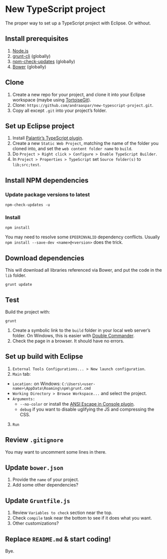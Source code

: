 # New TypeScript project

The proper way to set up a TypeScript project with Eclipse. Or without.

## Install prerequisites

1. [Node.js](https://nodejs.org/)
2. [grunt-cli](https://github.com/gruntjs/grunt-cli) (globally)
3. [npm-check-updates](https://github.com/tjunnone/npm-check-updates) (globally)
4. [Bower](http://bower.io/) (globally)

## Clone

1. Create a new repo for your project, and clone it into your Eclipse workspace (maybe using [TortoiseGit](https://github.com/TortoiseGit/TortoiseGit)).
2. Clone: `https://github.com/andraaspar/new-typescript-project.git`.
3. Copy all except `.git` into your project’s folder.

## Set up Eclipse project

1. Install [Palantir’s TypeScript plugin](https://github.com/palantir/eclipse-typescript).
2. Create a new `Static Web Project`, matching the name of the folder you cloned into, and set the `web content folder name` to `build`.
3. Do `Project > Right click > Configure > Enable TypeScript Builder`.
4. In `Project > Properties > TypeScript` set `Source folder(s)` to `lib;src;test`.

## Install NPM dependencies

### Update package versions to latest

```
npm-check-updates -u
```

### Install

```
npm install
```

You may need to resolve some `EPEERINVALID` dependency conflicts. Usually `npm install --save-dev <name>@<version>` does the trick.

## Download dependencies

This will download all libraries referenced via Bower, and put the code in the `lib` folder.

```
grunt update
```

## Test

Build the project with:

```
grunt
```

1. Create a symbolic link to the `build` folder in your local web server’s folder. On Windows, this is easier with [Double Commander](http://doublecmd.sourceforge.net/).
2. Check the page in a browser. It should have no errors.

## Set up build with Eclipse

1. `External Tools Configurations... > New launch configuration`.
2. `Main` tab:
  * `Location:` on Windows: `C:\Users\<user-name>\AppData\Roaming\npm\grunt.cmd`
  * `Working Directory > Browse Workspace...` and select the project.
  * `Arguments:`
    * `--no-color` or install the [ANSI Escape in Console plugin](http://marketplace.eclipse.org/content/ansi-escape-console).
    * `debug` if you want to disable uglifying the JS and compressing the CSS.
3. `Run`

## Review `.gitignore`

You may want to uncomment some lines in there.

## Update `bower.json`

1. Provide the `name` of your project.
2. Add some other dependencies?

## Update `Gruntfile.js`

1. Review `Variables to check` section near the top.
2. Check `compile` task near the bottom to see if it does what you want.
3. Other customizations?

## Replace `README.md` & start coding!

Bye.
